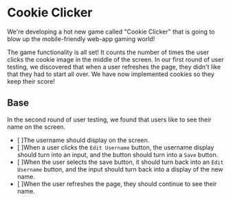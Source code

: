 # Cookie Clicker

We're developing a hot new game called "Cookie Clicker" that is going to blow up the mobile-friendly web-app gaming world!

The game functionality is all set! It counts the number of times the user clicks the cookie image in the middle of the screen. In our first round of user testing, we discovered that when a user refreshes the page, they didn't like that they had to start all over. We have now implemented cookies so they keep their score!

## Base

In the second round of user testing, we found that users like to see their name on the screen.

- [ ]The username should display on the screen.
- [ ]When a user clicks the `Edit Username` button, the username display should turn into an input, and the button should turn into a `Save` button.
- [ ]When the user selects the save button, it should turn back into an `Edit Username` button, and the input should turn back into a display of the new name.
- [ ]When the user refreshes the page, they should continue to see their name.